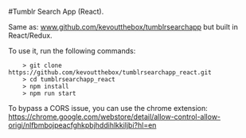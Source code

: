 #Tumblr Search App (React).

Same as: www.github.com/kevoutthebox/tumblrsearchapp but built in React/Redux.

To use it, run the following commands:


```
	> git clone https://github.com/kevoutthebox/tumblrsearchapp_react.git
	> cd tumblrsearchapp_react
	> npm install
	> npm run start
```

To bypass a CORS issue, you can use the chrome extension: https://chrome.google.com/webstore/detail/allow-control-allow-origi/nlfbmbojpeacfghkpbjhddihlkkiljbi?hl=en
